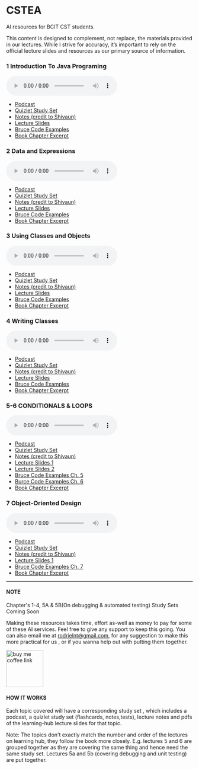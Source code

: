 # CSTEA
AI resources for  BCIT CST students.

This content is designed to complement, not replace, the materials provided in our lectures. While I strive for accuracy, it’s important to rely on the official lecture slides and resources as our primary source of information. 


### 1 Introduction To Java Programing

<audio controls="1" controlslist="nodownload nofullscreen noremoteplayback" src="./1510_JAVA/chapter1/podcast.wav">Your browser does not support the audio tag.</audio>

- [Podcast](./1510_JAVA/chapter1/podcast.wav)
- [Quizlet Study Set](https://quizlet.com/ca/1014778872/1-introduction-to-java-programming-flash-cards/?i=2a81is&x=1jqt)
- [Notes (credit to Shivaun)](https://shiv-bartoo.notion.site/Java-Software-Solutions-Foundations-of-Program-Design-9th-Edition-165853d0af3842c1960e2dedcdfbaeec#5993e279bdf64212a2cd032690d7b884)
- [Lecture Slides](./1510_JAVA/chapter1/slides.pdf) 
- [Bruce Code Examples ](https://gitlab.infoteach.ca/bdlink/comp-1510-examples/-/tree/master/src/ca/bcit/comp1510/ch01?ref_type=heads)
- [Book Chapter Excerpt](./1510_JAVA/chapter1/chapter_excerpt.pdf)


### 2 Data and Expressions

<audio controls="1" controlslist="nodownload nofullscreen noremoteplayback" src="./1510_JAVA/chapter2/podcast.wav">Your browser does not support the audio tag.</audio>

- [Podcast](./1510_JAVA/chapter2/podcast.wav)
- [Quizlet Study Set](https://quizlet.com/ca/1015219896/2-data-and-expressions-in-java-flash-cards/?i=2a81is&x=1jqt)
- [Notes (credit to Shivaun)](https://shiv-bartoo.notion.site/Java-Software-Solutions-Foundations-of-Program-Design-9th-Edition-165853d0af3842c1960e2dedcdfbaeec?pvs=25#507e04d9c56549039f4f7602de693267)
- [Lecture Slides](./1510_JAVA/chapter2/slides.pdf) 
- [Bruce Code Examples  ](https://gitlab.infoteach.ca/bdlink/comp-1510-examples/-/tree/master/src/ca/bcit/comp1510/ch02?ref_type=heads)
- [Book Chapter Excerpt](./1510_JAVA/chapter2/chapter_excerpt.pdf)
 
### 3 Using Classes and Objects

<audio controls="1" controlslist="nodownload nofullscreen noremoteplayback" src="./1510_JAVA/chapter3/podcast.wav">Your browser does not support the audio tag.</audio>

- [Podcast](./1510_JAVA/chapter3/podcast.wav)
- [Quizlet Study Set](https://quizlet.com/ca/1015448949/3-using-classes-and-objects-in-java-flash-cards/?i=2a81is&x=1jqt)
- [Notes (credit to Shivaun)](https://shiv-bartoo.notion.site/Java-Software-Solutions-Foundations-of-Program-Design-9th-Edition-165853d0af3842c1960e2dedcdfbaeec#18364c098dfe8016b31aec639e4e078d)
- [Lecture Slides](./1510_JAVA/chapter3/slides.pdf) 
- [Bruce Code Examples  ](https://gitlab.infoteach.ca/bdlink/comp-1510-examples/-/tree/master/src/ca/bcit/comp1510/ch03?ref_type=heads)
- [Book Chapter Excerpt](./1510_JAVA/chapter3/chapter_excerpt.pdf)

### 4 Writing Classes

<audio controls="1" controlslist="nodownload nofullscreen noremoteplayback" src="./1510_JAVA/chapter4/podcast.wav">Your browser does not support the audio tag.</audio>

- [Podcast](./1510_JAVA/chapter4/podcast.wav)
- [Quizlet Study Set](https://quizlet.com/ca/1015593380/writing-classes-in-java-key-concepts-and-principles-flash-cards/?i=2a81is&x=1jqt)
- [Notes (credit to Shivaun)](https://shiv-bartoo.notion.site/Java-Software-Solutions-Foundations-of-Program-Design-9th-Edition-165853d0af3842c1960e2dedcdfbaeec#18364c098dfe8016b31aec639e4e078d)
- [Lecture Slides](./1510_JAVA/chapter4/slides.pdf) 
- [Bruce Code Examples  ](https://gitlab.infoteach.ca/bdlink/comp-1510-examples/-/tree/master/src/ca/bcit/comp1510/ch04?ref_type=heads)
- [Book Chapter Excerpt](./1510_JAVA/chapter4/chapter_excerpt.pdf)

### 5-6 CONDITIONALS & LOOPS

<audio controls="1" controlslist="nodownload nofullscreen noremoteplayback" src="./1510_JAVA/chapter5_6/podcast.wav">Your browser does not support the audio tag.</audio>

- [Podcast](./1510_JAVA/chapter5_6/podcast.wav)
- [Quizlet Study Set](https://quizlet.com/ca/1014564599/conditionals-and-loops-in-java-programming-flash-cards/?i=2a81is&x=1jqt)
- [Notes (credit to Shivaun)](https://shiv-bartoo.notion.site/Java-Software-Solutions-Foundations-of-Program-Design-9th-Edition-165853d0af3842c1960e2dedcdfbaeec#18b64c098dfe808d9c34c3aff3c47037)
- [Lecture Slides 1](./1510_JAVA/chapter5_6/Chap_05_slides.pdf) 
- [Lecture Slides 2](./1510_JAVA/chapter5_6/Chap_06_slides.pdf)
- [Bruce Code Examples Ch. 5](https://gitlab.infoteach.ca/bdlink/comp-1510-examples/-/tree/master/src/ca/bcit/comp1510/ch05?ref_type=heads)
- [Burce Code Examples Ch. 6](https://gitlab.infoteach.ca/bdlink/comp-1510-examples/-/tree/master/src/ca/bcit/comp1510/ch06?ref_type=heads)
- [Book Chapter Excerpt](./1510_JAVA/chapter5_6/chapters_excerpt.pdf.pdf)


### 7 Object-Oriented Design

<audio controls="1" controlslist="nodownload nofullscreen noremoteplayback" src="./1510_JAVA/chapter7/podcast.wav">Your browser does not support the audio tag.</audio>

- [Podcast](./1510_JAVA/chapter7/podcast.wav)
- [Quizlet Study Set](https://quizlet.com/ca/1015149071/7-object-oriented-design-flash-cards/?i=2a81is&x=1jqt)
- [Notes (credit to Shivaun)](https://shiv-bartoo.notion.site/Java-Software-Solutions-Foundations-of-Program-Design-9th-Edition-165853d0af3842c1960e2dedcdfbaeec?pvs=25#1ad64c098dfe8090a8aee28dedb35c3d)
- [Lecture Slides 1](./1510_JAVA/chapter7/slides.pdf) 
- [Bruce Code Examples Ch. 7](https://gitlab.infoteach.ca/bdlink/comp-1510-examples/-/tree/master/src/ca/bcit/comp1510/ch07?ref_type=heads)
- [Book Chapter Excerpt](./1510_JAVA/chapter7/chapters_excerpt.pdf)
<hr>


#### NOTE
Chapter's 1-4, 5A & 5B(On debugging & automated testing) Study Sets Coming Soon 



Making these resources takes time, effort as-well as money to pay for some of these AI services. Feel free to give any support to keep this going. You can also email me at rodrielnt@gmail.com, for any suggestion to make this more practical for us , or if you wanna help out with putting them together.  

<a href="https://buymeacoffee.com/rodrielntw"><img width="100px" src="https://cdn.buymeacoffee.com/buttons/v2/default-yellow.png" alt="buy me coffee link"></a>




#### HOW IT WORKS
Each topic covered will have a corresponding study set , which includes a podcast, a quizlet study set (flashcards, notes,tests), lecture notes and pdfs of the learning-hub lecture slides for that topic.

Note: The topics don't exactly match the number and order of the lectures on learning hub, they follow the book more closely. E.g. lectures 5 and 6 are grouped together as they are covering the same thing and hence need the same study set. Lectures 5a and 5b (covering debugging and unit testing) are put together. 

